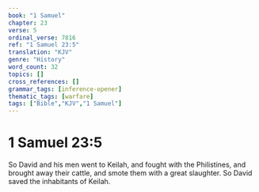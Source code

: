 ```yaml
---
book: "1 Samuel"
chapter: 23
verse: 5
ordinal_verse: 7816
ref: "1 Samuel 23:5"
translation: "KJV"
genre: "History"
word_count: 32
topics: []
cross_references: []
grammar_tags: [inference-opener]
thematic_tags: [warfare]
tags: ["Bible","KJV","1 Samuel"]
---
```


# 1 Samuel 23:5

So David and his men went to Keilah, and fought with the Philistines, and brought away their cattle, and smote them with a great slaughter. So David saved the inhabitants of Keilah.
